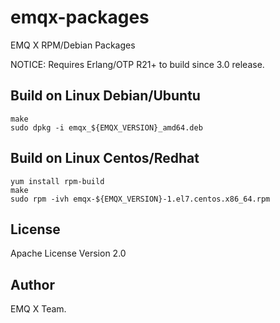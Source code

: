 emqx-packages
=============

EMQ X RPM/Debian Packages

NOTICE: Requires Erlang/OTP R21+ to build since 3.0 release.

Build on Linux Debian/Ubuntu
----------------------------

```
make
sudo dpkg -i emqx_${EMQX_VERSION}_amd64.deb
```

Build on Linux Centos/Redhat
----------------------------

```
yum install rpm-build
make
sudo rpm -ivh emqx-${EMQX_VERSION}-1.el7.centos.x86_64.rpm
```

License
-------

Apache License Version 2.0

Author
------

EMQ X Team.
